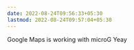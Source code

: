 ```yaml
---
date: 2022-08-24T09:56:33+05:30
lastmod: 2022-08-24T09:57:04+05:30
---
```


Google Maps is working with microG Yeay

